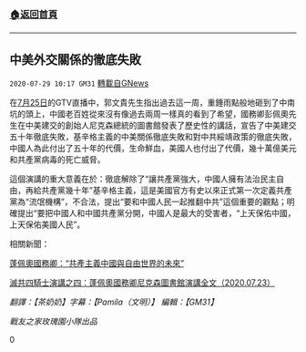 ###  [:house:返回首頁](https://github.com/ourhimalayas/txt)
---

## 中美外交關係的徹底失敗
`2020-07-29 10:17 GM31` [轉載自GNews](https://gnews.org/zh-hant/279477/)

在[7月25日](https://gtv.org/?videoid=5f1c27922f677e46c0fbc325)的GTV直播中，郭文貴先生指出過去這一周，重錘雨點般地砸到了中南坑的頭上，中國老百姓從來沒有像過去兩周一樣真的看到了希望，國務卿彭佩奧先生在中美建交的創始人尼克森總統的圖書館發表了歷史性的講話，宣告了中美建交五十年徹底失敗，基辛格主義的中美關係徹底失敗和對中共綏靖政策的徹底失敗，中國人為此付出了五十年的代價，生命鮮血，美國人也付出了代價，幾十萬億美元和共產黨病毒的死亡威脅。

這個演講的重大意義在於：徹底解除了“讓共產黨強大，中國人擁有法治民主自由，再給共產黨幾十年”基辛格主義，這是美國官方有史以來正式第一次定義共產黨為“流氓機構”，不合法，提出“要和中國人民一起推翻中共”這個重要的觀點；明確提出“要把中國人和中國共產黨分開，中國人是最大的受害者，“上天保佑中國，上天保佑美國人民”。

相關新聞：

[蓬佩奧國務卿：“共產主義中國與自由世界的未來”](https://gnews.org/zh-hant/275681/)

[滅共四騎士演講之四：蓬佩奧國務卿尼克森圖書館演講全文（2020.07.23）](https://gnews.org/zh-hant/276965/)

*翻譯：【茶奶奶】字幕：【Pamila（文明）】 編輯：【GM31】*

*戰友之家玫瑰園小隊出品*

0
